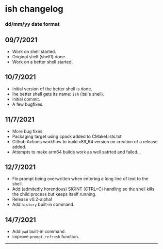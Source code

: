 # ish changelog
### dd/mm/yy date format

## 09/7/2021
- Work on shell started.
- Original shell (shell1) done.
- Work on a better shell started.

## 10/7/2021
- Initial version of the better shell is done.
- Ihe better shell gets its name: `ish` (itai's shell).
- Initial commit.
- A few bugfixes.

## 11/7/2021
- More bug fixes.
- Packaging target using cpack added to CMakeLists.txt
- Github Actions workflow to build x86_64 version on creation of a release added.
- Attempts to make arm64 builds work as well satrted and failed...

## 12/7/2021
- Fix prompt being overwritten when entering a long line of text to the shell.
- Add (admitedly horendous) SIGINT (CTRL+C) handling so the shell kills the child process but keeps itself running.
- Release v0.2-alpha!
- Add `history` built-in command.

## 14/7/2021
- Add `pwd` built-in command.
- Improve `prompt_refresh` function.

***
